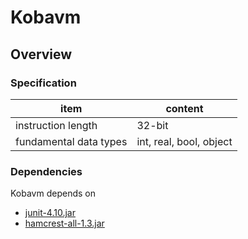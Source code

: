 # Kobavm
## Overview
### Specification
| item | content |
| ---  | ----    |
| instruction length | 32-bit|
| fundamental data types | int, real, bool, object|
### Dependencies
Kobavm depends on
 * [junit-4.10.jar](http://sourceforge.jp/projects/sfnet_junit/downloads/junit/4.10/junit-4.10.jar/)
 * [hamcrest-all-1.3.jar](https://code.google.com/p/hamcrest/downloads/detail?name=hamcrest-all-1.3.jar&can=2&q=)
